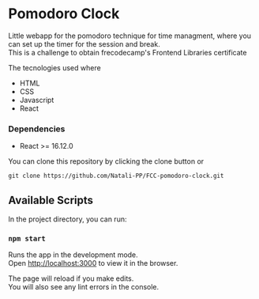 <h1>Pomodoro Clock </h1>

Little webapp  for the pomodoro technique for time managment, where you can set up the timer for the session and break. <br />
This is a challenge to obtain frecodecamp's Frontend Libraries certificate

The tecnologies used where 
- HTML
- CSS
- Javascript
- React

### Dependencies

- React >= 16.12.0

You can clone this repository by clicking the clone button or 

```
git clone https://github.com/Natali-PP/FCC-pomodoro-clock.git
```

## Available Scripts

In the project directory, you can run:

### `npm start`

Runs the app in the development mode.<br />
Open [http://localhost:3000](http://localhost:3000) to view it in the browser.

The page will reload if you make edits.<br />
You will also see any lint errors in the console.


